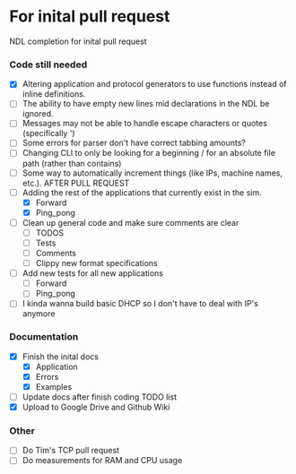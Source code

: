 # For inital pull request

NDL completion for inital pull request

### Code still needed

- [X] Altering application and protocol generators to use functions instead of inline definitions.
- [ ] The ability to have empty new lines mid declarations in the NDL be ignored.
- [ ] Messages may not be able to handle escape characters or quotes (specifically \')
- [ ] Some errors for parser don't have correct tabbing amounts?
- [ ] Changing CLI to only be looking for a beginning / for an absolute file path (rather than contains)
- [ ] Some way to automatically increment things (like IPs, machine names, etc.). AFTER PULL REQUEST
- [ ] Adding the rest of the applications that currently exist in the sim.
  - [X] Forward
  - [X] Ping_pong
- [ ] Clean up general code and make sure comments are clear
  - [ ] TODOS
  - [ ] Tests
  - [ ] Comments
  - [ ] Clippy new format specifications
- [ ] Add new tests for all new applications
  - [ ] Forward
  - [ ] Ping_pong
- [ ] I kinda wanna build basic DHCP so I don't have to deal with IP's anymore

### Documentation

- [X] Finish the inital docs
  - [X] Application
  - [X] Errors
  - [X] Examples
- [ ] Update docs after finish coding TODO list
- [X] Upload to Google Drive and Github Wiki

### Other

- [ ] Do Tim's TCP pull request
- [ ] Do measurements for RAM and CPU usage
